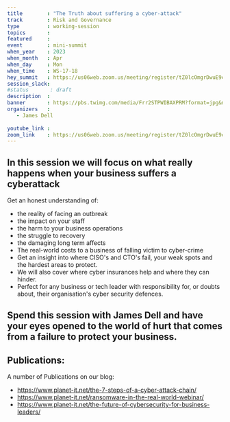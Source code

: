 ```yaml
---
title        : "The Truth about suffering a cyber-attack"
track        : Risk and Governance
type         : working-session
topics       :
featured     :
event        : mini-summit
when_year    : 2023
when_month   : Apr
when_day     : Mon
when_time    : WS-17-18
hey_summit   : https://us06web.zoom.us/meeting/register/tZ0lcOmgrDwuE9cRyN2iYU88LKeceUPhTy5E 
session_slack:
#status       : draft
description  :
banner       : https://pbs.twimg.com/media/Frr2STPWIBAXPRM?format=jpg&name=medium
organizers   :
   - James Dell
  
youtube_link : 
zoom_link    : https://us06web.zoom.us/meeting/register/tZ0lcOmgrDwuE9cRyN2iYU88LKeceUPhTy5E 
---
```


## In this session we will focus on what really happens when your business suffers a cyberattack  

Get an honest understanding of: 
- the reality of facing an outbreak
- the impact on your staff
- the harm to your business operations
- the struggle to recovery
- the damaging long term affects
- The real-world costs to a business of falling victim to cyber-crime
- Get an insight into where CISO's and CTO's fail, your weak spots and the hardest areas to protect. 
- We will also cover where cyber insurances help and where they can hinder.  
- Perfect for any business or tech leader with responsibility for, or doubts about, their organisation's cyber security defences. 

## Spend this session with James Dell and have your eyes opened to the world of hurt that comes from a failure to protect your business.

## Publications:
A number of Publications on our blog:
- https://www.planet-it.net/the-7-steps-of-a-cyber-attack-chain/ 
- https://www.planet-it.net/ransomware-in-the-real-world-webinar/ 
- https://www.planet-it.net/the-future-of-cybersecurity-for-business-leaders/
